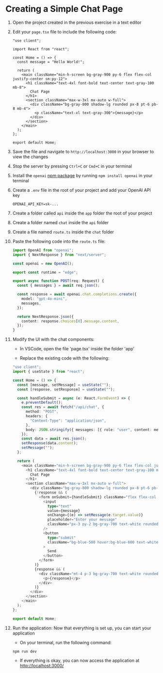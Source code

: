 # Creating a Simple Chat Page

1. Open the project created in the previous exercise in a text editor

2. Edit your `page.tsx` file to include the following code:

   ```tsx
   "use client";

   import React from "react";

   const Home = () => {
     const message = "Hello World!";

     return (
       <main className="min-h-screen bg-gray-900 py-6 flex flex-col justify-center sm:py-12">
         <h1 className="text-4xl font-bold text-center text-gray-100 mb-8">
           Chat Page
         </h1>
         <section className="max-w-3xl mx-auto w-full">
           <div className="bg-gray-800 shadow-lg rounded px-8 pt-6 pb-8 mb-4">
             <p className="text-xl text-gray-300">{message}</p>
           </div>
         </section>
       </main>
     );
   };

   export default Home;
   ```

3. Save the file and navigate to `http://localhost:3000` in your browser to view the changes

4. Stop the server by pressing `Ctrl+C` or `Cmd+C` in your terminal

5. Install the `openai` [npm package](https://www.npmjs.com/package/openai) by running `npm install openai` in your terminal

6. Create a `.env` file in the root of your project and add your OpenAI API key

   ```text
   OPENAI_API_KEY=sk-...
   ```

7. Create a folder called `api` inside the `app` folder the root of your project

8. Create a folder named `chat` inside the `api` folder

9. Create a file named `route.ts` inside the `chat` folder

10. Paste the following code into the `route.ts` file:

    ```typescript
    import OpenAI from "openai";
    import { NextResponse } from "next/server";

    const openai = new OpenAI();

    export const runtime = "edge";

    export async function POST(req: Request) {
      const { messages } = await req.json();

      const response = await openai.chat.completions.create({
        model: "gpt-4o-mini",
        messages,
      });

      return NextResponse.json({
        content: response.choices[0].message.content,
      });
    }
    ```

11. Modify the UI with the chat components:

    - In VSCode, open the file 'page.tsx' inside the folder 'app'

    - Replace the existing code with the following:

    ```typescript
    "use client";
    import { useState } from "react";
    
    const Home = () => {
      const [message, setMessage] = useState("");
      const [response, setResponse] = useState("");
    
      const handleSubmit = async (e: React.FormEvent) => {
        e.preventDefault();
        const res = await fetch("/api/chat", {
          method: "POST",
          headers: {
            "Content-Type": "application/json",
          },
          body: JSON.stringify({ messages: [{ role: "user", content: message }] }),
        });
        const data = await res.json();
        setResponse(data.content);
        setMessage("");
      };
    
      return (
        <main className="min-h-screen bg-gray-900 py-6 flex flex-col justify-center sm:py-12">
          <h1 className="text-4xl font-bold text-center text-gray-100 mb-8">
            Chat Page
          </h1>
          <section className="max-w-3xl mx-auto w-full">
            <div className="bg-gray-800 shadow-lg rounded px-8 pt-6 pb-8 mb-4">
              {!response && (
                <form onSubmit={handleSubmit} className="flex flex-col space-y-4">
                  <input
                    type="text"
                    value={message}
                    onChange={(e) => setMessage(e.target.value)}
                    placeholder="Enter your message"
                    className="px-3 py-2 bg-gray-700 text-white rounded"
                  />
                  <button
                    type="submit"
                    className="bg-blue-500 hover:bg-blue-600 text-white font-bold py-2 px-4 rounded"
                  >
                    Send
                  </button>
                </form>
              )}
              {response && (
                <div className="mt-4 p-3 bg-gray-700 text-white rounded">
                  <p>{response}</p>
                </div>
              )}
            </div>
          </section>
        </main>
      );
    };
    
    export default Home;
    ```

12. Run the application: Now that everything is set up, you can start your application

    - On your terminal, run the following command:

    `npm run dev`

    - If everything is okay, you can now access the application at <http://localhost:3000/>
